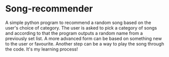 # Song-recommender
A simple python program to recommend a random song based on the user's choice of category.
The user is asked to pick a category of songs and according to that the program outputs a random name from a previously set list.
A more advanced form can be based on something new to the user or favourite.
Another step can be a way to play the song through the code.
It's my learning process!
